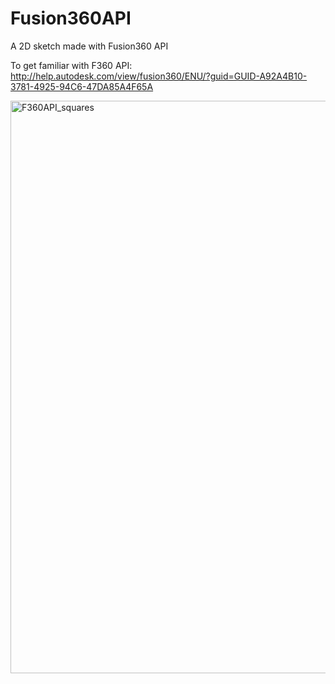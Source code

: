 # Fusion360API

A 2D sketch made with Fusion360 API

To get familiar with F360 API:
http://help.autodesk.com/view/fusion360/ENU/?guid=GUID-A92A4B10-3781-4925-94C6-47DA85A4F65A

<img width="916" alt="F360API_squares" src="https://user-images.githubusercontent.com/32555704/58753971-b0e32c80-847c-11e9-8ee7-3fc6cec96b15.png">
